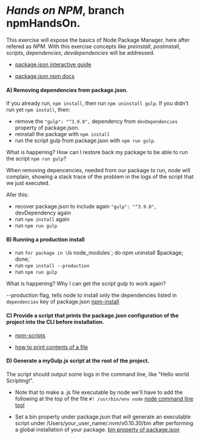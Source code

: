 # *Hands on NPM*, branch npmHandsOn.

This exercise will expose the basics of Node Package Manager, here after refered as *NPM*. With this exercise concepts like *preinstall*, *postinstall*, *scripts*, *dependencies*, *devdependencies* will be addressed.

* [package.json interactive guide](http://browsenpm.org/package.json)

* [package.json npm docs](https://docs.npmjs.com/files/package.json)


#### A) Removing dependencies from package.json.

If you already run, `npm install`, then run `npm uninstall gulp`.
If you didn't run yet `npm install`, then: 
 * remove the `"gulp": "^3.9.0",` dependency from `devDependencies` property of package.json.
 * reinstall the package with `npm install`
 * run the script gulp from package.json with `npm run gulp`.

What is happening? How can I restore back my package to be able to run the script `npm run gulp`?

When removing depencencies, needed from our package to run, node will complain, showing a stack trace of the problem in the logs of the script that we just executed.

Afer this: 
  * recover package.json to include again `"gulp": "^3.9.0",` devDependency again
  * run `npm install` again
  * run `npm run gulp`


#### B) Running a production install 

* run `for package in \`ls node_modules\`; do npm uninstall $package; done;`
* run `npm install --production`
* run `npm run gulp`

What is happening? Why I can get the script gulp to work again?

--production flag, tells node to install only the dependencies listed in `dependencies` key of package.json
[npm-install](https://docs.npmjs.com/cli/install)


#### C) Provide a script that prints the package.json configuration of the project into the CLI before installation.

- [npm-scripts](https://docs.npmjs.com/misc/scripts)

- [how to print contents of a file](http://lmgtfy.com/?q=Redirecting+the+content+of+a+file+to+the+command+%22echo%22)

#### D) Generate a myGulp.js script at the root of the project.
The script should output some logs in the command line, like "Hello world Scripting!".

* Note that to make a .js file executable by node we'll have to add the following at the top of the file `#! /usr/bin/env node` [node command line tool](http://javascriptplayground.com/blog/2012/08/writing-a-command-line-node-tool/)

* Set a bin property under package.json that will generate an executable script under /Users/your_user_name/.nvm/v0.10.30/bin after performing a global installation of your package. [bin property of package.json](https://docs.npmjs.com/files/package.json#bin)














